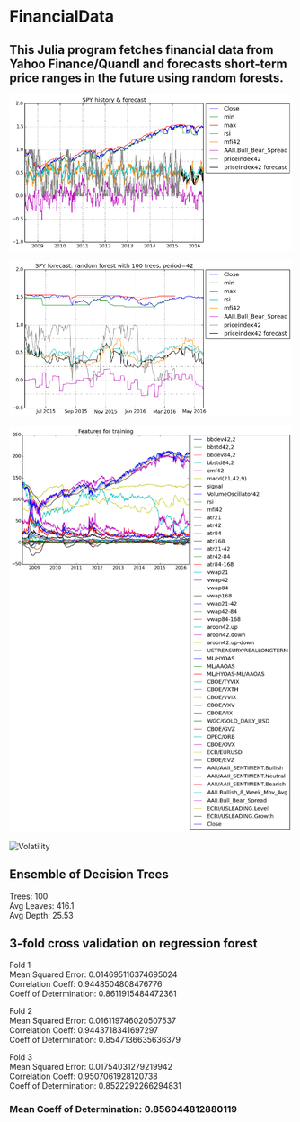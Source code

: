 # FinancialData

## This Julia program fetches financial data from Yahoo Finance/Quandl and forecasts short-term price ranges in the future using random forests.

![History and forecast of price index](spy_history.png)

![1 year forecast](spy_forecast.png)

![Features for training](spy_features.png)

![Volatility](spy_volatility)

## Ensemble of Decision Trees

Trees:      100  
Avg Leaves: 416.1  
Avg Depth:  25.53  

## 3-fold cross validation on regression forest

Fold 1  
Mean Squared Error:     0.014695116374695024  
Correlation Coeff:      0.9448504808476776  
Coeff of Determination: 0.8611915484472361  

Fold 2  
Mean Squared Error:     0.016119746020507537  
Correlation Coeff:      0.9443718341697297  
Coeff of Determination: 0.8547136635636379  

Fold 3  
Mean Squared Error:     0.01754031279219942  
Correlation Coeff:      0.9507061928120738  
Coeff of Determination: 0.8522292266294831  

### Mean Coeff of Determination: 0.856044812880119
